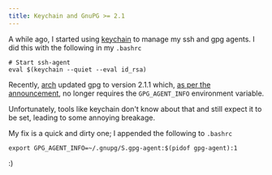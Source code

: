 ```yaml
---
title: Keychain and GnuPG >= 2.1
---
```


A while ago, I started using [keychain](http://www.funtoo.org/Keychain) to manage my ssh and gpg agents. I did this with the following in my `.bashrc`

    # Start ssh-agent
    eval $(keychain --quiet --eval id_rsa)

Recently, [arch](https://www.archlinux.org/) updated gpg to version 2.1.1 which, [as per the announcement](https://www.gnupg.org/faq/whats-new-in-2.1.html), no longer requires the `GPG_AGENT_INFO` environment variable.

Unfortunately, tools like keychain don't know about that and still expect it to be set, leading to some annoying breakage.

My fix is a quick and dirty one; I appended the following to `.bashrc`

    export GPG_AGENT_INFO=~/.gnupg/S.gpg-agent:$(pidof gpg-agent):1

:)